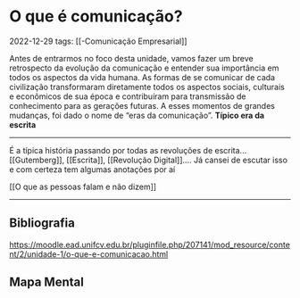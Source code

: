 # O que é comunicação?
2022-12-29
tags: [[-Comunicação Empresarial]]

Antes de entrarmos no foco desta unidade, vamos fazer um breve retrospecto da evolução da comunicação e entender sua importância em todos os aspectos da vida humana. As formas de se comunicar de cada civilização transformaram diretamente todos os aspectos sociais, culturais e econômicos de sua época e contribuíram para transmissão de conhecimento para as gerações futuras. A esses momentos de grandes mudanças, foi dado o nome de “eras da comunicação”. **Típico era da escrita**

-----

É a típica história passando por todas as revoluções de escrita... [[Gutemberg]], [[Escrita]], [[Revolução Digital]].... Já cansei de escutar isso e com certeza tem algumas anotações por aí

[[O que as pessoas falam e não dizem]]

-----------------------------------------------
## Bibliografia

https://moodle.ead.unifcv.edu.br/pluginfile.php/207141/mod_resource/content/2/unidade-1/o-que-e-comunicacao.html

## Mapa Mental